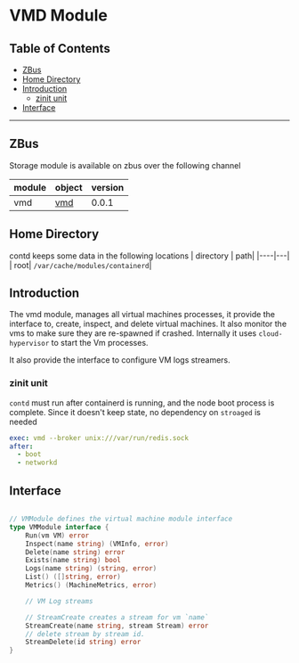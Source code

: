 <h1>VMD Module</h1>

<h2> Table of Contents </h2>

- [ZBus](#zbus)
- [Home Directory](#home-directory)
- [Introduction](#introduction)
	- [zinit unit](#zinit-unit)
- [Interface](#interface)

***

## ZBus

Storage module is available on zbus over the following channel

| module | object | version |
|--------|--------|---------|
| vmd|[vmd](#interface)| 0.0.1|

## Home Directory

contd keeps some data in the following locations
| directory | path|
|----|---|
| root| `/var/cache/modules/containerd`|

## Introduction

The vmd module, manages all virtual machines processes, it provide the interface to, create, inspect, and delete virtual machines. It also monitor the vms to make sure they are re-spawned if crashed. Internally it uses `cloud-hypervisor` to start the Vm processes.

It also provide the interface to configure VM logs streamers.

### zinit unit

`contd` must run after containerd is running, and the node boot process is complete. Since it doesn't keep state, no dependency on `stroaged` is needed

```yaml
exec: vmd --broker unix:///var/run/redis.sock
after:
  - boot
  - networkd
```

## Interface

```go

// VMModule defines the virtual machine module interface
type VMModule interface {
	Run(vm VM) error
	Inspect(name string) (VMInfo, error)
	Delete(name string) error
	Exists(name string) bool
	Logs(name string) (string, error)
	List() ([]string, error)
	Metrics() (MachineMetrics, error)

	// VM Log streams

	// StreamCreate creates a stream for vm `name`
	StreamCreate(name string, stream Stream) error
	// delete stream by stream id.
	StreamDelete(id string) error
}
```

